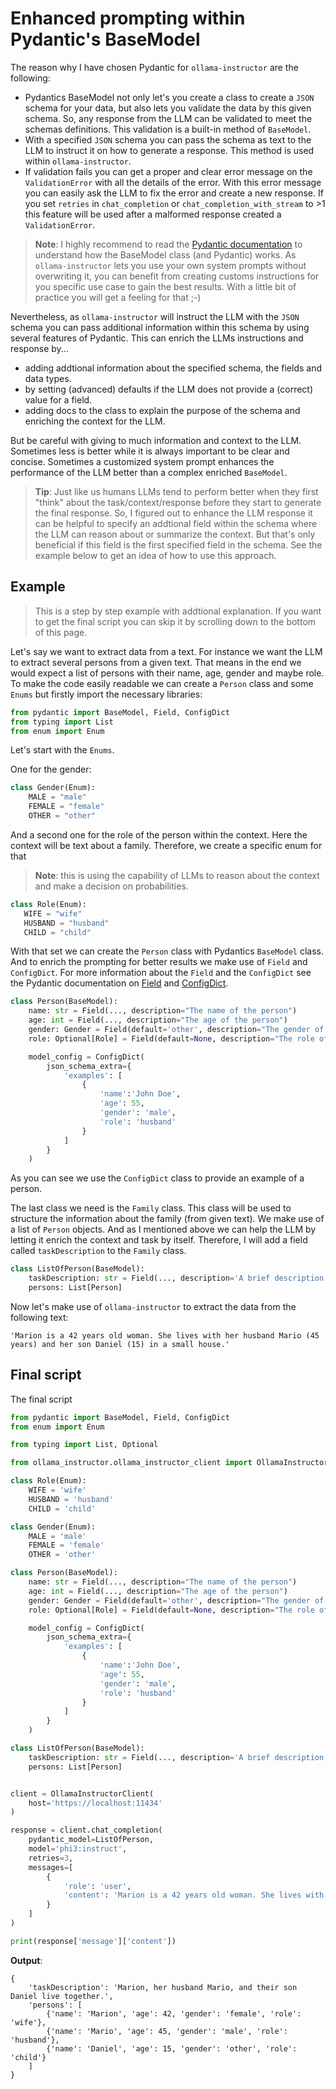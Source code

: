 # Enhanced prompting within Pydantic's BaseModel

The reason why I have chosen Pydantic for `ollama-instructor` are the following:
- Pydantics BaseModel not only let's you create a class to create a `JSON` schema for your data, but also lets you validate the data by this given schema. So, any response from the LLM can be validated to meet the schemas definitions. This validation is a built-in method of `BaseModel`.
- With a specified `JSON` schema you can pass the schema as text to the LLM to instruct it on how to generate a response. This method is used within `ollama-instructor`.
- If validation fails you can get a proper and clear error message on the `ValidationError` with all the details of the error. With this error message you can easily ask the LLM to fix the error and create a new response. If you set `retries` in `chat_completion` or `chat_completion_with_stream` to >1 this feature will be used after a malformed response created a `ValidationError`.

> **Note**: I highly recommend to read the [Pydantic documentation](https://docs.pydantic.dev/latest/) to understand how the BaseModel class (and Pydantic) works. As `ollama-instructor` lets you use your own system prompts without overwriting it, you can benefit from creating customs instructions for you specific use case to gain the best results. With a little bit of practice you will get a feeling for that ;-)

Nevertheless, as `ollama-instructor` will instruct the LLM with the `JSON` schema you can pass additional information within this schema by using several features of Pydantic. This can enrich the LLMs instructions and response by...
- adding addtional information about the specified schema, the fields and data types.
- by setting (advanced) defaults if the LLM does not provide a (correct) value for a field.
- adding docs to the class to explain the purpose of the schema and enriching the context for the LLM.

But be careful with giving to much information and context to the LLM. Sometimes less is better while it is always important to be clear and concise. Sometimes a customized system prompt enhances the performance of the LLM better than a complex enriched `BaseModel`.

> **Tip**: Just like us humans LLMs tend to perform better when they first "think" about the task/context/response before they start to generate the final response. So, I figured out to enhance the LLM response it can be helpful to specify an addtional field within the schema where the LLM can reason about or summarize the context. But that's only beneficial if this field is the first specified field in the schema. See the example below to get an idea of how to use this approach.


## Example

> This is a step by step example with addtional explanation. If you want to get the final script you can skip it by scrolling down to the bottom of this page.

Let's say we want to extract data from a text. For instance we want the LLM to extract several persons from a given text. That means in the end we would expect a list of persons with their name, age, gender and maybe role. To make the code easily readable we can create a `Person` class and some `Enums` but firstly import the necessary libraries:

```Python
from pydantic import BaseModel, Field, ConfigDict
from typing import List
from enum import Enum
```

Let's start with the `Enums`.

One for the gender:

```Python
class Gender(Enum):
    MALE = "male"
    FEMALE = "female"
    OTHER = "other"
```

And a second one for the role of the person within the context. Here the context will be text about a family. Therefore, we create a specific enum for that

> **Note**: this is using the capability of LLMs to reason about the context and make a decision on probabilities.

```Python
class Role(Enum):
   WIFE = "wife" 
   HUSBAND = "husband"
   CHILD = "child"
```

With that set we can create the `Person` class with Pydantics `BaseModel` class. And to enrich the prompting for better results we make use of `Field` and `ConfigDict`.
For more information about the `Field` and the `ConfigDict` see the Pydantic documentation on [Field](https://docs.pydantic.dev/latest/concepts/fields/) and [ConfigDict](https://docs.pydantic.dev/latest/concepts/config/).

```Python
class Person(BaseModel):
    name: str = Field(..., description="The name of the person")
    age: int = Field(..., description="The age of the person")
    gender: Gender = Field(default='other', description="The gender of the person")
    role: Optional[Role] = Field(default=None, description="The role of the person within the context")

    model_config = ConfigDict(
        json_schema_extra={
            'examples': [
                {
                    'name':'John Doe',
                    'age': 55,
                    'gender': 'male',
                    'role': 'husband'
                }
            ]
        }
    )
```

As you can see we use the `ConfigDict` class to provide an example of a person.

The last class we need is the `Family` class. This class will be used to structure the information about the family (from given text). We make use of a list of `Person` objects. And as I mentioned above we can help the LLM by letting it enrich the context and task by itself. Therefore, I will add a field called `taskDescription` to the `Family` class.

```Python
class ListOfPerson(BaseModel):
    taskDescription: str = Field(..., description='A brief description about the context and necessary data to extract.')
    persons: List[Person]
```

Now let's make use of `ollama-instructor` to extract the data from the following text:

```
'Marion is a 42 years old woman. She lives with her husband Mario (45 years) and her son Daniel (15) in a small house.'
```

## Final script

The final script

```Python
from pydantic import BaseModel, Field, ConfigDict
from enum import Enum

from typing import List, Optional

from ollama_instructor.ollama_instructor_client import OllamaInstructorClient

class Role(Enum):
    WIFE = 'wife'
    HUSBAND = 'husband'
    CHILD = 'child'

class Gender(Enum):
    MALE = 'male'
    FEMALE = 'female'
    OTHER = 'other'

class Person(BaseModel):
    name: str = Field(..., description="The name of the person")
    age: int = Field(..., description="The age of the person")
    gender: Gender = Field(default='other', description="The gender of the person")
    role: Optional[Role] = Field(default=None, description="The role of the person within the context")

    model_config = ConfigDict(
        json_schema_extra={
            'examples': [
                {
                    'name':'John Doe',
                    'age': 55,
                    'gender': 'male',
                    'role': 'husband'
                }
            ]
        }
    )

class ListOfPerson(BaseModel):
    taskDescription: str = Field(..., description='A brief description about the context and necessary data to extract.')
    persons: List[Person]


client = OllamaInstructorClient(
    host='https://localhost:11434'
)

response = client.chat_completion(
    pydantic_model=ListOfPerson,
    model='phi3:instruct',
    retries=3,
    messages=[
        {
            'role': 'user',
            'content': 'Marion is a 42 years old woman. She lives with her husband Mario (45 years) and her son Daniel (15) in a small house.'
        }
    ]
)

print(response['message']['content'])
```

**Output**:
```
{
    'taskDescription': 'Marion, her husband Mario, and their son Daniel live together.',
    'persons': [
        {'name': 'Marion', 'age': 42, 'gender': 'female', 'role': 'wife'},
        {'name': 'Mario', 'age': 45, 'gender': 'male', 'role': 'husband'},
        {'name': 'Daniel', 'age': 15, 'gender': 'other', 'role': 'child'}
    ]
}
```

